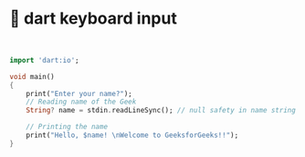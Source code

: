 # 📖 dart keyboard input
<br>

```dart
import 'dart:io';

void main()
{
	print("Enter your name?");
	// Reading name of the Geek
	String? name = stdin.readLineSync(); // null safety in name string

	// Printing the name
	print("Hello, $name! \nWelcome to GeeksforGeeks!!");
}

```

